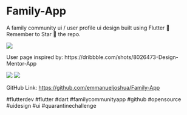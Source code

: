 # Family-App

A family community ui / user profile ui design built using Flutter 💙 Remember to Star 🌟 the repo.

![](appimages/landing1.jpg)

User page inspired by: https://­dribbble.com/shots/­8026473-Design-Mentor­-App

![](appimages/developer1.jpg)
![](appimages/developer2.jpg)

GitHub Link: https://github.com/­emmanueljoshua/­Family-App

#flutterdev #flutter #dart #familycommunityapp #github #opensource #uidesign #ui #quarantinechallenge 
